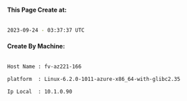 
   
#### This Page Create at:

```bash

2023-09-24 - 03:37:37 UTC

```

#### Create By Machine:

```bash

Host Name : fv-az221-166

platform  : Linux-6.2.0-1011-azure-x86_64-with-glibc2.35

Ip Local  : 10.1.0.90

```

